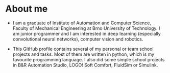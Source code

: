 # About me

+ I am a graduate of Institute of Automation and Computer Science, Faculty of Mechanical Engineering at Brno University of Technology. I am junior programmer and I am interested in deep learning (especially convolutional neural networks), computer vision and robotics. 

+ This GitHub profile contains several of my personal or team school projects and tasks. Most of them are written in python, which is my favourite programming language. I also did some simple school projects in B&R Automation Studio, LOGO! Soft Comfort, FluidSim or Simulink. 
